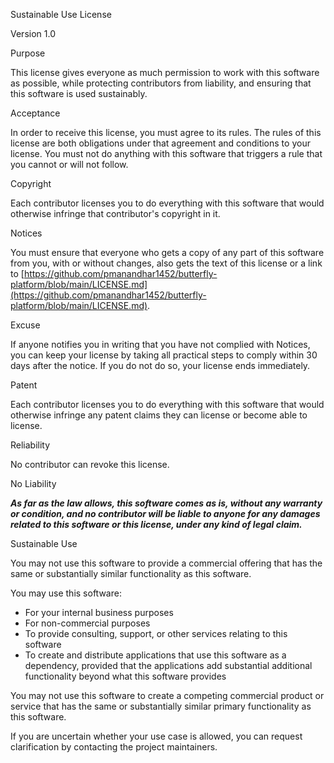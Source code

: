 Sustainable Use License

Version 1.0

Purpose

This license gives everyone as much permission to work with this software as possible, while protecting contributors from liability, and ensuring that this software is used sustainably.

Acceptance

In order to receive this license, you must agree to its rules. The rules of this license are both obligations under that agreement and conditions to your license. You must not do anything with this software that triggers a rule that you cannot or will not follow.

Copyright

Each contributor licenses you to do everything with this software that would otherwise infringe that contributor's copyright in it.

Notices

You must ensure that everyone who gets a copy of any part of this software from you, with or without changes, also gets the text of this license or a link to 
[https://github.com/pmanandhar1452/butterfly-platform/blob/main/LICENSE.md](https://github.com/pmanandhar1452/butterfly-platform/blob/main/LICENSE.md).

Excuse

If anyone notifies you in writing that you have not complied with Notices, you can keep your license by taking all practical steps to comply within 30 days after the notice. If you do not do so, your license ends immediately.

Patent

Each contributor licenses you to do everything with this software that would otherwise infringe any patent claims they can license or become able to license.

Reliability

No contributor can revoke this license.

No Liability

***As far as the law allows, this software comes as is, without any warranty or condition, and no contributor will be liable to anyone for any damages related to this software or this license, under any kind of legal claim.***

Sustainable Use

You may not use this software to provide a commercial offering that has the same or substantially similar functionality as this software.

You may use this software:

- For your internal business purposes
- For non-commercial purposes
- To provide consulting, support, or other services relating to this software
- To create and distribute applications that use this software as a dependency, provided that the applications add substantial additional functionality beyond what this software provides

You may not use this software to create a competing commercial product or service that has the same or substantially similar primary functionality as this software.

If you are uncertain whether your use case is allowed, you can request clarification by contacting the project maintainers.
